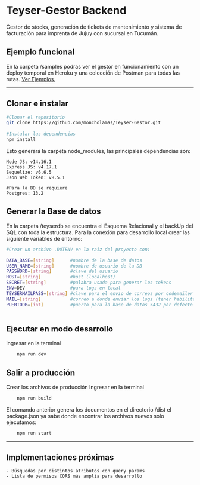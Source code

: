 # Teyser-Gestor Backend
Gestor de stocks, generación de tickets de mantenimiento y sistema de facturación para imprenta de Jujuy con sucursal en Tucumán.



## Ejemplo funcional
En la carpeta /samples podras ver el gestor en funcionamiento con un deploy temporal en Heroku y una colección de Postman para todas las rutas.
[Ver Ejemplos.](https://github.com/moncholamas/Teyser-Gestor/tree/master/samples)


***

## Clonar e instalar

```sh  
#Clonar el repositorio
git clone https://github.com/moncholamas/Teyser-Gestor.git
    
#Instalar las dependencias 
npm install
```
Esto generará la carpeta node_modules, las principales dependencias son:

~~~
Node JS: v14.16.1
Express JS: v4.17.1
Sequelize: v6.6.5
Json Web Token: v8.5.1

#Para la BD se requiere
Postgres: 13.2
~~~

## Generar la Base de datos
En la carpeta /teyserdb se encuentra el Esquema Relacional y el backUp del SQL con toda la estructura. Para la conexión para desarrollo local crear las siguiente variables de entorno:
```sh  
#Crear un archivo .DOTENV en la raiz del proyecto con:

DATA_BASE=[string]      #nombre de la base de datos
USER_NAME=[string]      #nombre de usuario de la DB
PASSWORD=[string]       #clave del usuario
HOST=[string]           #host (localhost)
SECRET=[string]         #palabra usada para generar los tokens
ENV=DEV                 #para logs en local
TEYSERMAILPASS=[string] #clave para el envio de correos por codemailer
MAIL=[string]           #correo a donde enviar los logs (tener habilitada la autenticacion en 2 pasos de Google)
PUERTODB=[int]          #puerto para la base de datos 5432 por defecto en postgres
    
```


## Ejecutar en modo desarrollo
ingresar en la terminal
```sh  
    npm run dev
 ```

## Salir a producción
Crear los archivos de producción
Ingresar en la terminal
```sh  
    npm run build
```
El comando anterior genera los documentos en el directorio /dist el package.json ya sabe donde encontrar los archivos nuevos solo ejecutamos:
```sh  
    npm run start
```
    
***

## Implementaciones próximas
~~~
- Búsquedas por distintos atributos con query params
- Lista de permisos CORS más amplia para desarrollo
~~~